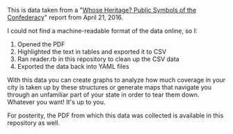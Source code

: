 This is data taken from a "[Whose Heritage? Public Symbols of the Confederacy](https://www.splcenter.org/20160421/whose-heritage-public-symbols-confederacy)" report from April 21, 2016.

I could not find a machine-readable format of the data online, so I:

1. Opened the PDF
2. Highlighted the text in tables and exported it to CSV
3. Ran reader.rb in this repository to clean up the CSV data
4. Exported the data back into YAML files

With this data you can create graphs to analyze how much coverage in your city is taken up by these structures or generate maps that navigate you through an unfamiliar part of your state in order to tear them down. Whatever you want! It's up to you.

For posterity, the PDF from which this data was collected is available in this repository as well.
